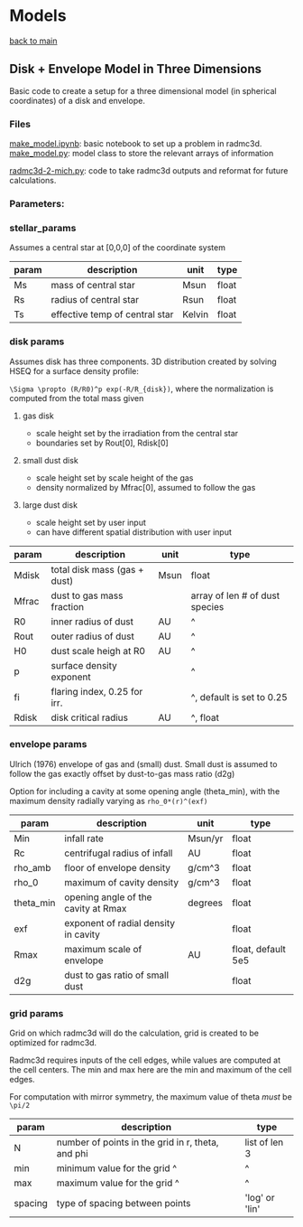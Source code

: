 # Models

[back to main](../README.md)

## Disk + Envelope Model in Three Dimensions
Basic code to create a setup for a three dimensional model (in spherical coordinates) of a disk and envelope.

### Files
[make_model.ipynb](./make_model.ipynb): basic notebook to set up a problem in radmc3d.
[make_model.py](./make_model.py): model class to store the relevant arrays of information

[radmc3d-2-mich.py](./radmc3d-2-mich.py): code to take radmc3d outputs and reformat for future calculations.


### Parameters:

### stellar_params 
Assumes a central star at [0,0,0] of the coordinate system

| param | description                   |  unit   | type  |
|-------|-------------------------------|---------|-------|
|     Ms| mass of central star          |  Msun   | float | 
|     Rs| radius of central star        |  Rsun   | float |
|     Ts| effective temp of central star|  Kelvin | float |

### disk params
Assumes disk has three components. 3D distribution created by solving HSEQ for a surface density profile:

`\Sigma \propto (R/R0)^p exp(-R/R_{disk})`, where the normalization is computed from the total mass given

1. gas disk 
    - scale height set by the irradiation from the central star
    - boundaries set by Rout[0], Rdisk[0]
    
2. small dust disk
    - scale height set by scale height of the gas
    - density normalized by Mfrac[0], assumed to follow the gas
3. large dust disk
    - scale height set by user input
    - can have different spatial distribution with user input

| param  | description                  |  unit  | type                          |
|--------|------------------------------|--------|-------------------------------|
|   Mdisk| total disk mass (gas + dust) | Msun   | float                         |
|   Mfrac| dust to gas mass fraction    |        | array of len # of dust species|
|     R0 | inner radius of dust         |   AU   | ^                             |
|    Rout| outer radius of dust         |   AU   | ^                             |
|      H0| dust scale heigh at R0       |   AU   | ^                             |
|      p | surface density exponent     |        | ^                             |
|      fi| flaring index, 0.25 for irr. |        | ^, default is set to 0.25     |
|   Rdisk| disk critical radius         |  AU    | ^, float                      |


### envelope params

Ulrich (1976) envelope of gas and (small) dust. Small dust is assumed to follow the gas exactly offset by dust-to-gas mass ratio (d2g) 

Option for including a cavity at some opening angle (theta_min), with the maximum density radially varying as `rho_0*(r)^(exf)`

| param     | description                          |  unit   | type                  |
|-----------|--------------------------------------|---------|-----------------------|
| Min       | infall rate                          | Msun/yr | float                 |
| Rc        | centrifugal radius of infall         | AU      | float                 |
| rho_amb   | floor of envelope density            | g/cm^3  | float                 |
| rho_0     | maximum of cavity density            | g/cm^3  | float                 |
| theta_min | opening angle of the cavity at Rmax  | degrees | float                 |
| exf       | exponent of radial density in cavity |         | float                 |
| Rmax      | maximum scale of envelope            | AU      | float, default 5e5    |
| d2g       | dust to gas ratio of small dust      |         | float                 |



### grid params

Grid on which radmc3d will do the calculation, grid is created to be optimized for radmc3d.

Radmc3d requires inputs of the cell edges, while values are computed at the cell centers. The min and max here are the min and maximum of the cell edges.

For computation with mirror symmetry, the maximum value of theta *must* be `\pi/2`

| param  | description                                                |  type         |
|--------|------------------------------------------------------------|---------------|
| N      |  number of points in the grid in r, theta, and  phi        | list of len 3 |
| min    |  minimum value for the grid ^                              | ^             |
| max    |  maximum value for the grid  ^                             | ^             |
| spacing|  type of spacing between points                            | 'log' or 'lin'|










